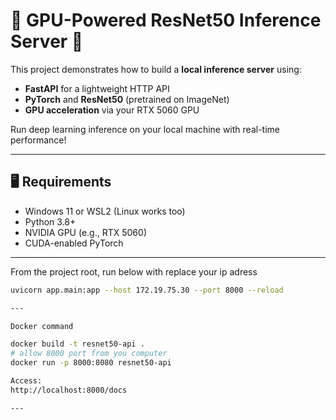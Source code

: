 # 🧠 GPU-Powered ResNet50 Inference Server 🚀

This project demonstrates how to build a **local inference server** using:
- **FastAPI** for a lightweight HTTP API
- **PyTorch** and **ResNet50** (pretrained on ImageNet)
- **GPU acceleration** via your RTX 5060 GPU

Run deep learning inference on your local machine with real-time performance!

---

## 🖥️ Requirements

- Windows 11 or WSL2 (Linux works too)
- Python 3.8+
- NVIDIA GPU (e.g., RTX 5060)
- CUDA-enabled PyTorch

---

From the project root, run below with replace your ip adress

```bash
uvicorn app.main:app --host 172.19.75.30 --port 8000 --reload

---

Docker command

docker build -t resnet50-api .
# allow 8000 port from you computer
docker run -p 8000:8080 resnet50-api

Access:
http://localhost:8000/docs

---
